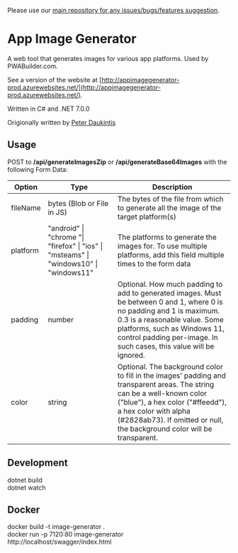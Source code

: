Please use our [main repository for any issues/bugs/features suggestion](https://github.com/pwa-builder/PWABuilder/issues/new/choose).

# App Image Generator
A web tool that generates images for various app platforms. Used by PWABuilder.com.

See a version of the website at [http://appimagegenerator-prod.azurewebsites.net/](http://appimagegenerator-prod.azurewebsites.net/).

Written in C# and .NET 7.0.0

Origionally written by [Peter Daukintis](https://github.com/peted70)

## Usage

POST to **/api/generateImagesZip** or **/api/generateBase64Images** with the following Form Data:

| Option         | Type     | Description |
|--------------|-----------|------------|
| fileName | bytes (Blob or File in JS)    | The bytes of the file from which to generate all the image of the target platform(s)        |
| platform      | "android" \| "chrome "\| "firefox" \| "ios" \| "msteams" \| "windows10" \| "windows11" | The platforms to generate the images for. To use multiple platforms, add this field multiple times to the form data       |
| padding      | number  | Optional. How much padding to add to generated images. Must be between 0 and 1, where 0 is no padding and 1 is maximum. 0.3 is a reasonable value. Some platforms, such as Windows 11, control padding per-image. In such cases, this value will be ignored.       |
| color      | string  | Optional. The background color to fill in the images' padding and transparent areas. The string can be a well-known color ("blue"), a hex color ("#ffeedd"), a hex color with alpha (#2828ab73). If omitted or null, the background color will be transparent.      |


## Development

dotnet build <br>
dotnet watch

## Docker

docker build -t image-generator . <br>
docker run -p 7120:80 image-generator <br>
http://localhost/swagger/index.html